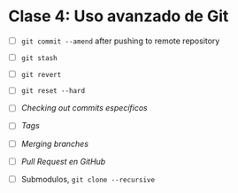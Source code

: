 # Clase 4: Uso avanzado de Git

- [ ] `git commit --amend` after pushing to remote repository
- [ ] `git stash`
- [ ] `git revert`
- [ ] `git reset --hard`
- [ ] _Checking out commits específicos_
- [ ] _Tags_
- [ ] _Merging branches_
- [ ] _Pull Request en GitHub_
- [ ] Submodulos, `git clone --recursive`

